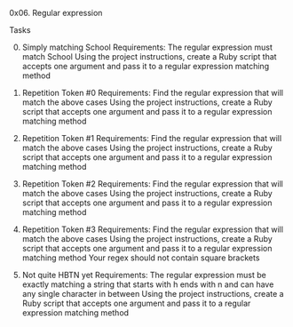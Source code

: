 0x06. Regular expression

Tasks

0. Simply matching School
Requirements:
The regular expression must match School
Using the project instructions, create a Ruby script that accepts one argument and pass it to a regular expression matching method

1. Repetition Token #0
Requirements:
Find the regular expression that will match the above cases
Using the project instructions, create a Ruby script that accepts one argument and pass it to a regular expression matching method

2. Repetition Token #1
Requirements:
Find the regular expression that will match the above cases
Using the project instructions, create a Ruby script that accepts one argument and pass it to a regular expression matching method

3. Repetition Token #2
Requirements:
Find the regular expression that will match the above cases
Using the project instructions, create a Ruby script that accepts one argument and pass it to a regular expression matching method

4. Repetition Token #3
Requirements:
Find the regular expression that will match the above cases
Using the project instructions, create a Ruby script that accepts one argument and pass it to a regular expression matching method
Your regex should not contain square brackets

5. Not quite HBTN yet
Requirements:
The regular expression must be exactly matching a string that starts with h ends with n and can have any single character in between
Using the project instructions, create a Ruby script that accepts one argument and pass it to a regular expression matching method
